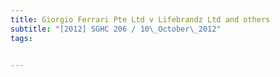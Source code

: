 ```yaml
---
title: Giorgio Ferrari Pte Ltd v Lifebrandz Ltd and others 
subtitle: "[2012] SGHC 206 / 10\_October\_2012"
tags:


---
```



